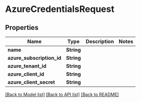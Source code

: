 # AzureCredentialsRequest

## Properties

Name | Type | Description | Notes
------------ | ------------- | ------------- | -------------
**name** | **String** |  | 
**azure_subscription_id** | **String** |  | 
**azure_tenant_id** | **String** |  | 
**azure_client_id** | **String** |  | 
**azure_client_secret** | **String** |  | 

[[Back to Model list]](../README.md#documentation-for-models) [[Back to API list]](../README.md#documentation-for-api-endpoints) [[Back to README]](../README.md)


